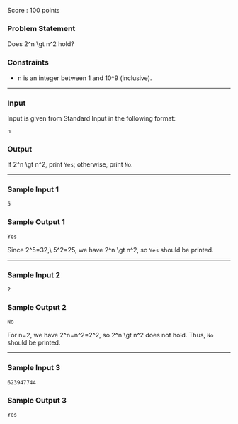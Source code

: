 Score : 100 points

### Problem Statement

Does 2^n \gt n^2 hold?

### Constraints

* n is an integer between 1 and 10^9 (inclusive).

---

### Input

Input is given from Standard Input in the following format:

```
n
```

### Output

If 2^n \gt n^2, print `Yes`; otherwise, print `No`.

---

### Sample Input 1

```
5
```

### Sample Output 1

```
Yes
```

Since 2^5=32,\ 5^2=25, we have 2^n \gt n^2, so `Yes` should be printed.

---

### Sample Input 2

```
2
```

### Sample Output 2

```
No
```

For n=2, we have 2^n=n^2=2^2, so 2^n \gt n^2 does not hold. Thus, `No` should be printed.

---

### Sample Input 3

```
623947744
```

### Sample Output 3

```
Yes
```